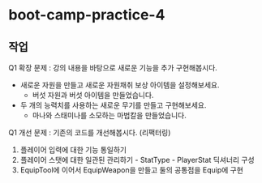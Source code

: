 # boot-camp-practice-4

## 작업
Q1 확장 문제 : 강의 내용을 바탕으로 새로운 기능을 추가 구현해봅시다.
- 새로운 자원을 만들고 새로운 자원채취 보상 아이템을 설정해보세요.
    * 버섯 자원과 버섯 아이템을 만들었습니다.
- 두 개의 능력치를 사용하는 새로운 무기를 만들고 구현해보세요.
    * 마나와 스태미나를 소모하는 마법칼을 만들었습니다.

Q1 개선 문제 : 기존의 코드를 개선해봅시다. (리팩터링)
1. 플레이어 입력에 대한 기능 통일하기
2. 플레이어 스탯에 대한 일관된 관리하기 - StatType - PlayerStat 딕셔너리 구성
3. EquipTool에 이어서 EquipWeapon을 만들고 둘의 공통점을 Equip에 구현